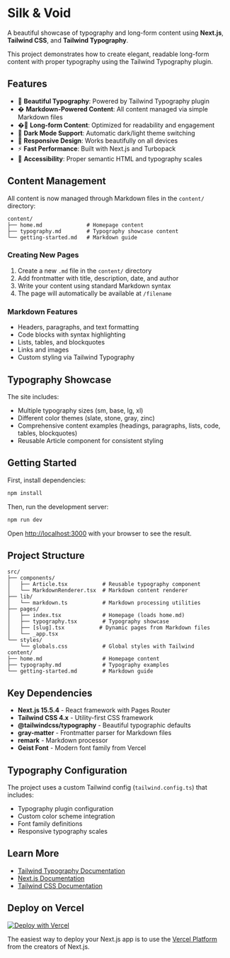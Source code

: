 # Silk & Void

A beautiful showcase of typography and long-form content using **Next.js**, **Tailwind CSS**, and **Tailwind Typography**.

This project demonstrates how to create elegant, readable long-form content with proper typography using the Tailwind Typography plugin.

## Features

- 🎨 **Beautiful Typography**: Powered by Tailwind Typography plugin
- � **Markdown-Powered Content**: All content managed via simple Markdown files
- �📖 **Long-form Content**: Optimized for readability and engagement
- 🌙 **Dark Mode Support**: Automatic dark/light theme switching
- 📱 **Responsive Design**: Works beautifully on all devices
- ⚡ **Fast Performance**: Built with Next.js and Turbopack
- 🎯 **Accessibility**: Proper semantic HTML and typography scales

## Content Management

All content is now managed through Markdown files in the `content/` directory:

```
content/
├── home.md              # Homepage content
├── typography.md        # Typography showcase content
└── getting-started.md   # Markdown guide
```

### Creating New Pages

1. Create a new `.md` file in the `content/` directory
2. Add frontmatter with title, description, date, and author
3. Write your content using standard Markdown syntax
4. The page will automatically be available at `/filename`

### Markdown Features

- Headers, paragraphs, and text formatting
- Code blocks with syntax highlighting
- Lists, tables, and blockquotes
- Links and images
- Custom styling via Tailwind Typography

## Typography Showcase

The site includes:
- Multiple typography sizes (sm, base, lg, xl)
- Different color themes (slate, stone, gray, zinc)
- Comprehensive content examples (headings, paragraphs, lists, code, tables, blockquotes)
- Reusable Article component for consistent styling

## Getting Started

First, install dependencies:

```bash
npm install
```

Then, run the development server:

```bash
npm run dev
```

Open [http://localhost:3000](http://localhost:3000) with your browser to see the result.

## Project Structure

```
src/
├── components/
│   ├── Article.tsx           # Reusable typography component
│   └── MarkdownRenderer.tsx  # Markdown content renderer
├── lib/
│   └── markdown.ts           # Markdown processing utilities
├── pages/
│   ├── index.tsx             # Homepage (loads home.md)
│   ├── typography.tsx        # Typography showcase
│   ├── [slug].tsx           # Dynamic pages from Markdown files
│   └── _app.tsx
└── styles/
    └── globals.css           # Global styles with Tailwind
content/
├── home.md                   # Homepage content
├── typography.md             # Typography examples
└── getting-started.md        # Markdown guide
```

## Key Dependencies

- **Next.js 15.5.4** - React framework with Pages Router
- **Tailwind CSS 4.x** - Utility-first CSS framework
- **@tailwindcss/typography** - Beautiful typographic defaults
- **gray-matter** - Frontmatter parser for Markdown files
- **remark** - Markdown processor
- **Geist Font** - Modern font family from Vercel

## Typography Configuration

The project uses a custom Tailwind config (`tailwind.config.ts`) that includes:
- Typography plugin configuration
- Custom color scheme integration
- Font family definitions
- Responsive typography scales

## Learn More

- [Tailwind Typography Documentation](https://tailwindcss.com/docs/typography-plugin)
- [Next.js Documentation](https://nextjs.org/docs)
- [Tailwind CSS Documentation](https://tailwindcss.com/docs)

## Deploy on Vercel

[![Deploy with Vercel](https://vercel.com/button)](https://vercel.com/new?utm_medium=default-template&filter=next.js&utm_source=create-next-app&utm_campaign=create-next-app-readme)

The easiest way to deploy your Next.js app is to use the [Vercel Platform](https://vercel.com/new?utm_medium=default-template&filter=next.js&utm_source=create-next-app&utm_campaign=create-next-app-readme) from the creators of Next.js.
